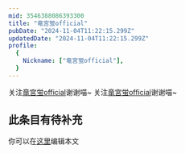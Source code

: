 ```yaml
---
mid: 3546388086393300
title: "竜宮蛍official"
pubDate: "2024-11-04T11:22:15.299Z"
updatedDate: "2024-11-04T11:22:15.299Z"
profile:
  {
    Nickname: ["竜宮蛍official"],
  }
---
```


关注[竜宮蛍official](https://space.bilibili.com/3546388086393300)谢谢喵~ 关注[竜宮蛍official](https://space.bilibili.com/3546388086393300)谢谢喵~

## 此条目有待补充
你可以在[这里](https://github.com/Yuhanawa/VTuber.ICU-Content/edit/master/v/竜宮蛍official/index.md)编辑本文
